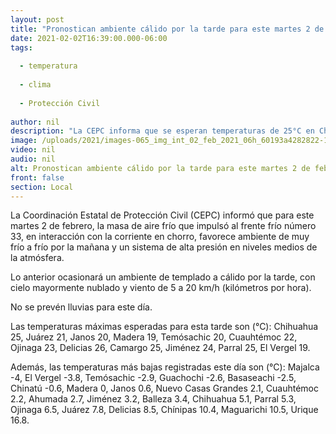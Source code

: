 ```yaml
---
layout: post
title: "Pronostican ambiente cálido por la tarde para este martes 2 de febrero"
date: 2021-02-02T16:39:00.000-06:00
tags:
  
  - temperatura
  
  - clima
  
  - Protección Civil
  
author: nil
description: "La CEPC informa que se esperan temperaturas de 25°C en Chihuahua, así como en Juárez 21°C, Janos 20°C, Madera 19°C, Temósachic 20°C, Cuauhtémoc 22°C, y Ojinaga 23°C"
image: /uploads/2021/images-065_img_int_02_feb_2021_06h_60193a4282822-1280x700.jpg
video: nil
audio: nil
alt: Pronostican ambiente cálido por la tarde para este martes 2 de febrero
front: false
section: Local
---
```


La Coordinación Estatal de Protección Civil (CEPC) informó que para este martes 2 de febrero, la masa de aire frío que impulsó al frente frío número 33, en interacción con la corriente en chorro, favorece ambiente de muy frío a frío por la mañana y un sistema de alta presión en niveles medios de la atmósfera.

Lo anterior ocasionará un ambiente de templado a cálido por la tarde, con cielo mayormente nublado y viento de 5 a 20 km/h (kilómetros por hora).

No se prevén lluvias para este día.

Las temperaturas máximas esperadas para esta tarde son (°C): Chihuahua 25, Juárez 21, Janos 20, Madera 19, Temósachic 20, Cuauhtémoc 22, Ojinaga 23, Delicias 26, Camargo 25, Jiménez 24, Parral 25, El Vergel 19.

Además, las temperaturas más bajas registradas este día son (°C): Majalca -4, El Vergel -3.8, Temósachic -2.9, Guachochi -2.6, Basaseachi -2.5, Chinatú -0.6, Madera 0, Janos 0.6, Nuevo Casas Grandes 2.1, Cuauhtémoc 2.2, Ahumada 2.7, Jiménez 3.2, Balleza 3.4, Chihuahua 5.1, Parral 5.3, Ojinaga 6.5, Juárez 7.8, Delicias 8.5, Chínipas 10.4, Maguarichi 10.5, Urique 16.8. 